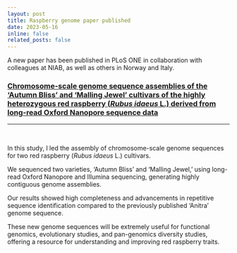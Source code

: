 ```yaml
---
layout: post
title: Raspberry genome paper published
date: 2023-05-16
inline: false
related_posts: false
---
```


A new paper has been published in PLoS ONE in collaboration with colleagues at NIAB, as well as others in Norway and Italy.

### [Chromosome-scale genome sequence assemblies of the ‘Autumn Bliss’ and ‘Malling Jewel’ cultivars of the highly heterozygous red raspberry (_Rubus idaeus_ L.) derived from long-read Oxford Nanopore sequence data](https://journals.plos.org/plosone/article?id=10.1371/journal.pone.0285756)

---
<br>

In this study, I led the assembly of chromosome-scale genome sequences for two red raspberry (_Rubus idaeus_ L.) cultivars. 

We sequenced two varieties, ‘Autumn Bliss’ and ‘Malling Jewel,’ using long-read Oxford Nanopore and Illumina sequencing, generating highly contiguous genome assemblies. 

Our results showed high completeness and advancements in repetitive sequence identification compared to the previously published ‘Anitra’ genome sequence. 

These new genome sequences will be extremely useful for functional genomics, evolutionary studies, and pan-genomics diversity studies, offering a resource for understanding and improving red raspberry traits.

<br>
